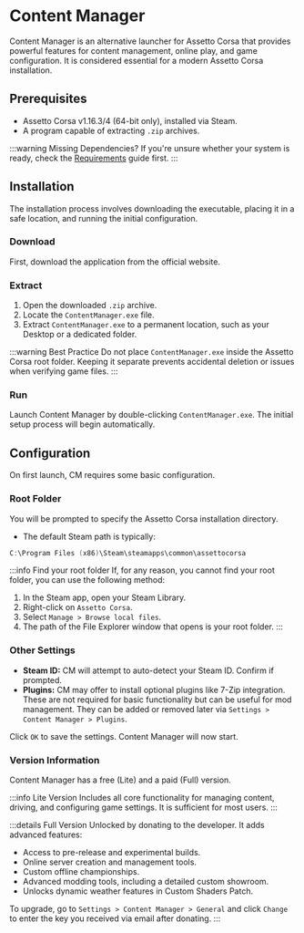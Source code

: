 # Content Manager

> <Badge type="tip" text="Updated"/>

Content Manager is an alternative launcher for Assetto Corsa that provides powerful features for content management, online play, and game configuration. It is considered essential for a modern Assetto Corsa installation.

## Prerequisites

- Assetto Corsa v1.16.3/4 (64-bit only), installed via Steam.
- A program capable of extracting `.zip` archives.

:::warning Missing Dependencies?
If you're unsure whether your system is ready, check the [Requirements](/guides/requirements) guide first.
:::

## Installation

The installation process involves downloading the executable, placing it in a safe location, and running the initial configuration.

### Download

First, download the application from the official website.

<DownloadCard
  title="Content Manager"
  caption="The essential launcher for Assetto Corsa."
  buttonLink="https://acstuff.ru/app/"
  buttonText="Download Content Manager" 
/>

### Extract

1. Open the downloaded `.zip` archive.
2. Locate the `ContentManager.exe` file.
3. Extract `ContentManager.exe` to a permanent location, such as your Desktop or a dedicated folder.

:::warning Best Practice
Do not place `ContentManager.exe` inside the Assetto Corsa root folder. Keeping it separate prevents accidental deletion or issues when verifying game files.
:::

### Run

Launch Content Manager by double-clicking `ContentManager.exe`. The initial setup process will begin automatically.

## Configuration

On first launch, CM requires some basic configuration.

### Root Folder

You will be prompted to specify the Assetto Corsa installation directory.

- The default Steam path is typically:

```powershell
C:\Program Files (x86)\Steam\steamapps\common\assettocorsa
```

:::info Find your root folder
If, for any reason, you cannot find your root folder, you can use the following method:
1. In the Steam app, open your Steam Library.
2. Right-click on `Assetto Corsa`.
3. Select `Manage > Browse local files`.
4. The path of the File Explorer window that opens is your root folder.
:::

### Other Settings

- **Steam ID:** CM will attempt to auto-detect your Steam ID. Confirm if prompted.
- **Plugins:** CM may offer to install optional plugins like 7-Zip integration. These are not required for basic functionality but can be useful for mod management. They can be added or removed later via `Settings > Content Manager > Plugins`.

Click `OK` to save the settings. Content Manager will now start.

### Version Information

Content Manager has a free (Lite) and a paid (Full) version.

:::info Lite Version <Badge type="tip" text="Free"/>
Includes all core functionality for managing content, driving, and configuring game settings. It is sufficient for most users.
:::

:::details Full Version <Badge type="warning" text="Paid"/>
Unlocked by donating to the developer. It adds advanced features:
- Access to pre-release and experimental builds.
- Online server creation and management tools.
- Custom offline championships.
- Advanced modding tools, including a detailed custom showroom.
- Unlocks dynamic weather features in Custom Shaders Patch.

To upgrade, go to `Settings > Content Manager > General` and click `Change` to enter the key you received via email after donating.
:::